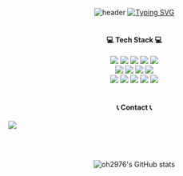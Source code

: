 <div align="center">
  
![header](https://capsule-render.vercel.app/api?type=waving&color=23557A&text=&animation=twinkling&height=100)
[![Typing SVG](https://readme-typing-svg.demolab.com?font=Fira+Code&size=30&pause=1000&color=23557A&center=true&vCenter=true&random=false&width=854&lines=Welcome+to+SUJI's+GitHub%F0%9F%A6%89)](https://git.io/typing-svg)
<br>
<br>
<h4 align="center"> 💻 Tech Stack 💻 </h4>
      <div>
        <img src="https://img.shields.io/badge/Java-007396?style=flat-square&logo=Java&logoColor=white">
        <img src="https://img.shields.io/badge/Python-3776AB?style=flat-square&logo=python&logoColor=white"> 
        <img src="https://img.shields.io/badge/Javascript-F7DF1E?style=flat-square&logo=javascript&logoColor=black">
        <img src="https://img.shields.io/badge/HTML5-E34F26?style=flat-square&logo=html5&logoColor=white"> 
        <img src="https://img.shields.io/badge/CSS-1572B6?style=flat-square&logo=css3&logoColor=white"> 
      </div>
      <div>
        <img src="https://img.shields.io/badge/Oracle-F80000?style=flat-square&logo=oracle&logoColor=white"> 
        <img src="https://img.shields.io/badge/Mysql-4479A1?style=flat-square&logo=mysql&logoColor=white"> 
        <img src="https://img.shields.io/badge/Firebase-FFCA28?style=flat-square&logo=firebase&logoColor=white">
        <img src="https://img.shields.io/badge/MyBatis-C41E25?style=flat-square&logo=Thunderbird&logoColor=white"/>
      </div>
      <div>
        <img src="https://img.shields.io/badge/Eclipse-2C2255?style=flat-square&logo=Eclipse IDE&logoColor=white"/>
        <img src="https://img.shields.io/badge/STS-6DB33F?style=flat-square&logo=Spring&logoColor=white">
        <img src="https://img.shields.io/badge/Andoid Studio-3DDC84?style=flat-square&logo=android studio&logoColor=white">
        <img src="https://img.shields.io/badge/PyCharm-000000?style=flat-square&logo=PyCharm&logoColor=white"/>
        <img src="https://img.shields.io/badge/Apache Tomcat-F8DC75?style=flat-square&logo=apachetomcat&logoColor=white">
      </div>

<br>
<h4 align="center"> 📞 Contact 📞 </h4>

<div style="display:flex; flex-direction:row;">
    <a href="mailto:oh2976@gmail.com">
        <img src="https://img.shields.io/badge/Gmail-EA4335?style=flat-square&logo=Gmail&logoColor=white"> 
    </a>
</div>

<br><br>
  
![oh2976's GitHub stats](https://github-readme-stats.vercel.app/api?username=oh2976&show_icons=true&theme=tokyonight)

</div>
<!--
**oh2976/oh2976** is a ✨ _special_ ✨ repository because its `README.md` (this file) appears on your GitHub profile.

Here are some ideas to get you started:

- 🔭 I’m currently working on ...
- 🌱 I’m currently learning ...
- 👯 I’m looking to collaborate on ...
- 🤔 I’m looking for help with ...
- 💬 Ask me about ...
- 📫 How to reach me: ...
- 😄 Pronouns: ...
- ⚡ Fun fact: ...
-->


